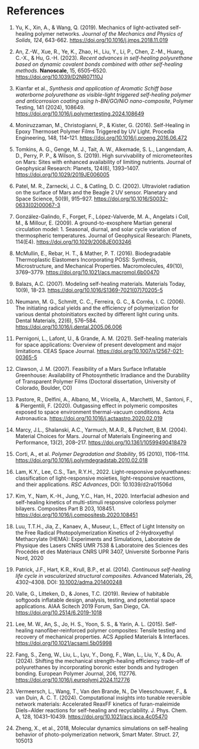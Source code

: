 # References

1. Yu, K., Xin, A., & Wang, Q. (2019). Mechanics of light-activated self-healing polymer networks. *Journal of the Mechanics and Physics of Solids, 124*, 643-662. https://doi.org/10.1016/j.jmps.2018.11.019

2. An, Z.-W., Xue, R., Ye, K., Zhao, H., Liu, Y., Li, P., Chen, Z.-M., Huang, C.-X., & Hu, G.-H. (2023). *Recent advances in self-healing polyurethane based on dynamic covalent bonds combined with other self-healing methods*. **Nanoscale**, 15, 6505–6520. https://doi.org/10.1039/D2NR07110J

3. Kianfar et al., *Synthesis and application of Aromatic Schiff base waterborne polyurethane as visible-light triggered self-healing polymer and anticorrosion coating using h-BN/GO/NiO nano-composite*, Polymer Testing, 141 (2024), 108649. https://doi.org/10.1016/j.polymertesting.2024.108649

4. Moniruzzaman, M., Christogianni, P., & Kister, G. (2016). Self-Healing in Epoxy Thermoset Polymer Films Triggered by UV Light. Procedia Engineering, 148, 114–121. https://doi.org/10.1016/j.proeng.2016.06.472

5. Tomkins, A. G., Genge, M. J., Tait, A. W., Alkemade, S. L., Langendam, A. D., Perry, P. P., & Wilson, S. (2019). High survivability of micrometeorites on Mars: Sites with enhanced availability of limiting nutrients. Journal of Geophysical Research: Planets, 124(6), 1393–1407. https://doi.org/10.1029/2019JE006005

6. Patel, M. R., Zarnecki, J. C., & Catling, D. C. (2002). Ultraviolet radiation on the surface of Mars and the Beagle 2 UV sensor. Planetary and Space Science, 50(9), 915–927. https://doi.org/10.1016/S0032-0633(02)00067-3

7. González-Galindo, F., Forget, F., López-Valverde, M. A., Angelats i Coll, M., & Millour, E. (2009). A ground-to-exosphere Martian general circulation model: 1. Seasonal, diurnal, and solar cycle variation of thermospheric temperatures. Journal of Geophysical Research: Planets, 114(E4). https://doi.org/10.1029/2008JE003246

8. McMullin, E., Rebar, H. T., & Mather, P. T. (2016). Biodegradable Thermoplastic Elastomers Incorporating POSS: Synthesis, Microstructure, and Mechanical Properties. Macromolecules, 49(10), 3769–3779. https://doi.org/10.1021/acs.macromol.6b00470

9. Balazs, A.C. (2007). Modeling self-healing materials. Materials Today, 10(9), 18-23. https://doi.org/10.1016/S1369-7021(07)70205-5

10. Neumann, M. G., Schmitt, C. C., Ferreira, G. C., & Corrêa, I. C. (2006). The initiating radical yields and the efficiency of polymerization for various dental photoinitiators excited by different light curing units. Dental Materials, 22(6), 576–584. https://doi.org/10.1016/j.dental.2005.06.006

11. Pernigoni, L., Lafont, U., & Grande, A. M. (2021). Self-healing materials for space applications: Overview of present development and major limitations. CEAS Space Journal. https://doi.org/10.1007/s12567-021-00365-5

12. Clawson, J. M. (2007). Feasibility of a Mars Surface Inflatable Greenhouse: Availability of Photosynthetic Irradiance and the Durability of Transparent Polymer Films (Doctoral dissertation, University of Colorado, Boulder, CO)

13. Pastore, R., Delfini, A., Albano, M., Vricella, A., Marchetti, M., Santoni, F., & Piergentili, F. (2020). Outgassing effect in polymeric composites exposed to space environment thermal-vacuum conditions. Acta Astronautica. https://doi.org/10.1016/j.actaastro.2020.02.019

14. Marcy, J.L., Shalanski, A.C., Yarmuch, M.A.R., & Patchett, B.M. (2004). Material Choices for Mars. Journal of Materials Engineering and Performance, 13(2), 208–217. https://doi.org/10.1361/10599490418479

15. Corti, A., et al. *Polymer Degradation and Stability*, 95 (2010), 1106–1114. https://doi.org/10.1016/j.polymdegradstab.2010.02.018

16. Lam, K.Y., Lee, C.S., Tan, R.Y.H., 2022. Light-responsive polyurethanes: classification of light-responsive moieties, light-responsive reactions, and their applications. *RSC Advances*, DOI: 10.1039/d2ra01506d

17. Kim, Y., Nam, K.-H., Jung, Y.C., Han, H., 2020. Interfacial adhesion and self-healing kinetics of multi-stimuli responsive colorless polymer bilayers. Composites Part B 203, 108451. https://doi.org/10.1016/j.compositesb.2020.108451

18. Luu, T.T.H., Jia, Z., Kanaev, A., Museur, L., Effect of Light Intensity on the Free Radical Photopolymerization Kinetics of 2-Hydroxyethyl Methacrylate (HEMA): Experiments and Simulations, Laboratoire de Physique des Lasers CNRS UMR 7538 & Laboratoire des Sciences des Procédés et des Matériaux CNRS UPR 3407, Université Sorbonne Paris Nord, 2020

19. Patrick, J.F., Hart, K.R., Krull, B.P., et al. (2014). *Continuous self-healing life cycle in vascularized structural composites*. Advanced Materials, 26, 4302–4308. DOI: [10.1002/adma.201400248](https://doi.org/10.1002/adma.201400248)

20. Valle, G., Litteken, D., & Jones, T.C. (2019). Review of habitable softgoods inflatable design, analysis, testing, and potential space applications. AIAA Scitech 2019 Forum, San Diego, CA. https://doi.org/10.2514/6.2019-1018

21. Lee, M. W., An, S., Jo, H. S., Yoon, S. S., & Yarin, A. L. (2015). Self-healing nanofiber-reinforced polymer composites: Tensile testing and recovery of mechanical properties. ACS Applied Materials & Interfaces. https://doi.org/10.1021/acsami.5b05998

22. Fang, S., Zeng, W., Liu, L., Lyu, Y., Dong, F., Wan, L., Liu, Y., & Du, A. (2024). Shifting the mechanical strength-healing efficiency trade-off of polyurethanes by incorporating boronic ester bonds and hydrogen bonding. European Polymer Journal, 206, 112776. https://doi.org/10.1016/j.eurpolymj.2024.112776

23. Vermeersch, L., Wang, T., Van den Brande, N., De Vleeschouwer, F., & van Duin, A. C. T. (2024). Computational insights into tunable reversible network materials: Accelerated ReaxFF kinetics of furan-maleimide Diels−Alder reactions for self-healing and recyclability. J. Phys. Chem. A, 128, 10431–10439. https://doi.org/10.1021/acs.jpca.4c05470

24. Zheng, X., et al., 2018, Molecular dynamics simulations on self-healing behavior of photo-polymerization network, Smart Mater. Struct. 27, 105013
